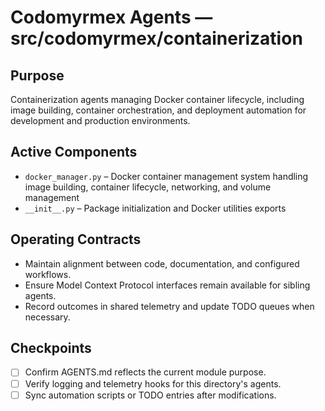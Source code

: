 # Codomyrmex Agents — src/codomyrmex/containerization

## Purpose
Containerization agents managing Docker container lifecycle, including image building, container orchestration, and deployment automation for development and production environments.

## Active Components
- `docker_manager.py` – Docker container management system handling image building, container lifecycle, networking, and volume management
- `__init__.py` – Package initialization and Docker utilities exports

## Operating Contracts
- Maintain alignment between code, documentation, and configured workflows.
- Ensure Model Context Protocol interfaces remain available for sibling agents.
- Record outcomes in shared telemetry and update TODO queues when necessary.

## Checkpoints
- [ ] Confirm AGENTS.md reflects the current module purpose.
- [ ] Verify logging and telemetry hooks for this directory's agents.
- [ ] Sync automation scripts or TODO entries after modifications.
